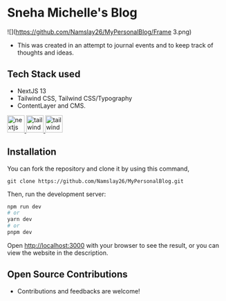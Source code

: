 # Sneha Michelle's Blog 
![](https://github.com/Namslay26/MyPersonalBlog/Frame 3.png)

* This was created in an attempt to journal events and to keep track of thoughts and ideas.

## Tech Stack used
* NextJS 13
* Tailwind CSS, Tailwind CSS/Typography
* ContentLayer and CMS.
<p align="left">
  <a href="https://nextjs.org/" target="_blank"> <img src="https://www.rlogical.com/wp-content/uploads/2021/08/Rlogical-Blog-Images-thumbnail.png" alt="nextjs" width="40" height="40"/> </a>
  <a href="https://tailwindcss.com/" target="_blank"> <img src="https://www.vectorlogo.zone/logos/tailwindcss/tailwindcss-icon.svg" alt="tailwind" width="40" height="40"/> </a>
  <a href="https://www.contentlayer.dev/" target="_blank"> <img src="https://pbs.twimg.com/profile_images/1501550746050908169/MjDDsnqS_400x400.jpg" alt="tailwind" width="40" height="40"/> </a>
</p>

## Installation 
You can fork the repository and clone it by using this command, 
```git
git clone https://github.com/Namslay26/MyPersonalBlog.git
```
Then, run the development server:

```bash
npm run dev
# or
yarn dev
# or
pnpm dev
```

Open [http://localhost:3000](http://localhost:3000) with your browser to see the result, or you can view the website in the description. 

## Open Source Contributions 
* Contributions and feedbacks are welcome! 


